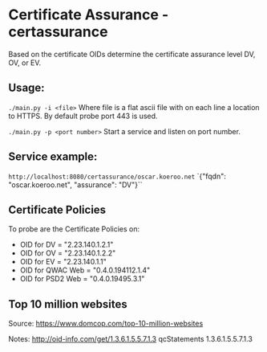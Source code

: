 # Certificate Assurance - certassurance

Based on the certificate OIDs determine the certificate assurance level DV, OV, or EV.

## Usage:
`./main.py -i <file>`
Where file is a flat ascii file with on each line a location to HTTPS. By default probe port 443 is used.

`./main.py -p <port number>`
Start a service and listen on port number.

## Service example:
`http://localhost:8080/certassurance/oscar.koeroo.net`
`{"fqdn": "oscar.koeroo.net", "assurance": "DV"}``



## Certificate Policies
To probe are the Certificate Policies on: 
* OID for DV        = "2.23.140.1.2.1"
* OID for OV        = "2.23.140.1.2.2"
* OID for EV        = "2.23.140.1.1"
* OID for QWAC Web  = "0.4.0.194112.1.4"
* OID for PSD2 Web  = "0.4.0.19495.3.1"


## Top 10 million websites
Source: https://www.domcop.com/top-10-million-websites


Notes:
http://oid-info.com/get/1.3.6.1.5.5.7.1.3
qcStatements
1.3.6.1.5.5.7.1.3
